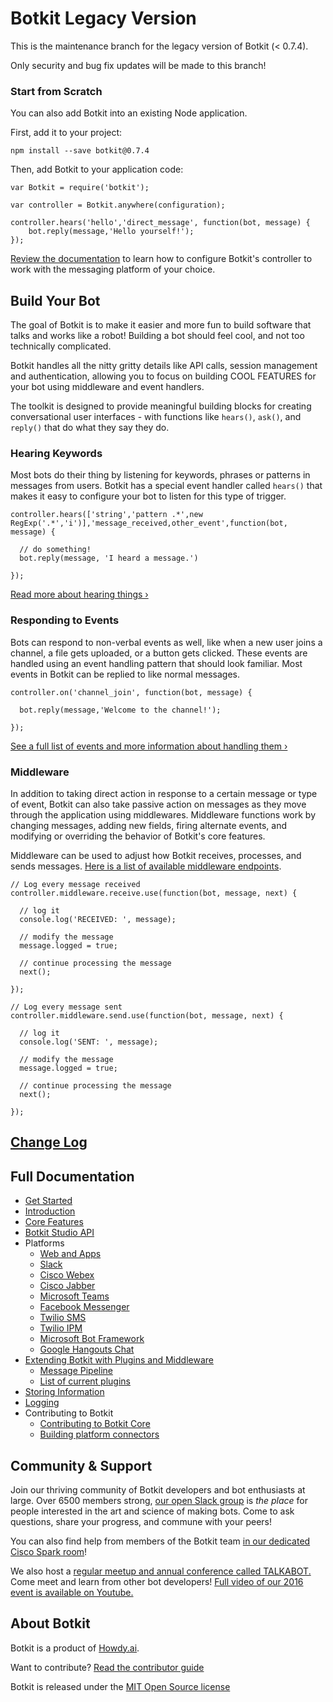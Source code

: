 # Botkit Legacy Version

This is the maintenance branch for the legacy version of Botkit (< 0.7.4).

Only security and bug fix updates will be made to this branch!

### **Start from Scratch**

You can also add Botkit into an existing Node application.

First, add it to your project:

```
npm install --save botkit@0.7.4
```

Then, add Botkit to your application code:

```
var Botkit = require('botkit');

var controller = Botkit.anywhere(configuration);

controller.hears('hello','direct_message', function(bot, message) {
    bot.reply(message,'Hello yourself!');
});
```

[Review the documentation](https://botkit.ai/docs/v0) to learn how to configure Botkit's controller to work with the messaging platform of your choice.

## Build Your Bot

The goal of Botkit is to make it easier and more fun to build software that talks and works like a robot! Building a bot should feel cool, and not too technically complicated.

Botkit handles all the nitty gritty details like
API calls, session management and authentication,
allowing you to focus on building COOL FEATURES for your
bot using middleware and event handlers.

The toolkit is designed to provide meaningful building blocks for creating conversational user interfaces - with functions like `hears()`, `ask()`, and `reply()` that do what they say they do.

### Hearing Keywords

Most bots do their thing by listening for keywords, phrases or patterns in messages from users. Botkit has a special event handler called `hears()` that makes it easy to configure your bot to listen for this type of trigger.

```
controller.hears(['string','pattern .*',new RegExp('.*','i')],'message_received,other_event',function(bot, message) {

  // do something!
  bot.reply(message, 'I heard a message.')

});
```

[Read more about hearing things &rsaquo;](https://botkit.ai/docs/v0/core.html#matching-patterns-and-keywords-with-hears)

### Responding to Events

Bots can respond to non-verbal events as well, like when a new user joins a channel, a file gets uploaded, or a button gets clicked. These events are handled using an event handling pattern that should look familiar. Most events in Botkit can be replied to like normal messages.

```
controller.on('channel_join', function(bot, message) {

  bot.reply(message,'Welcome to the channel!');

});
```

[See a full list of events and more information about handling them &rsaquo;](https://botkit.ai/docs/v0/core.html#receiving-messages-and-events)

### Middleware

In addition to taking direct action in response to a certain message or type of event, Botkit can also take passive action on messages as they move through the application using middlewares. Middleware functions work by changing messages, adding new fields, firing alternate events, and modifying or overriding the behavior of Botkit's core features.

Middleware can be used to adjust how Botkit receives, processes, and sends messages. [Here is a list of available middleware endpoints](https://botkit.ai/docs/readme-pipeline.html).

```
// Log every message received
controller.middleware.receive.use(function(bot, message, next) {

  // log it
  console.log('RECEIVED: ', message);

  // modify the message
  message.logged = true;

  // continue processing the message
  next();

});

// Log every message sent
controller.middleware.send.use(function(bot, message, next) {

  // log it
  console.log('SENT: ', message);

  // modify the message
  message.logged = true;

  // continue processing the message
  next();

});
```
## [Change Log](https://github.com/howdyai/botkit/blob/master/changelog.md)

## Full Documentation

* [Get Started](https://botkit.ai/getstarted.html)
* [Introduction](https://botkit.ai/docs/v0)
* [Core Features](https://botkit.ai/docs/v0/core.html)
* [Botkit Studio API](https://botkit.ai/docs/v0/readme-studio.html)
* Platforms
  * [Web and Apps](https://botkit.ai/docs/v0/readme-web.html)
  * [Slack](https://botkit.ai/docs/v0/readme-slack.html)
  * [Cisco Webex](https://botkit.ai/docs/v0/readme-webex.html)
  * [Cisco Jabber](https://botkit.ai/docs/v0/readme-ciscojabber.html)
  * [Microsoft Teams](https://botkit.ai/docs/v0/readme-teams.html)
  * [Facebook Messenger](https://botkit.ai/docs/v0/readme-facebook.html)
  * [Twilio SMS](https://botkit.ai/docs/v0/readme-twiliosms.html)
  * [Twilio IPM](https://botkit.ai/docs/v0/readme-twilioipm.html)
  * [Microsoft Bot Framework](https://botkit.ai/docs/v0/readme-botframework.html)
  * [Google Hangouts Chat](https://botkit.ai/docs/v0/readme-google-hangouts.html)
* [Extending Botkit with Plugins and Middleware](https://botkit.ai/docs/v0/middleware.html)
  * [Message Pipeline](https://botkit.ai/docs/v0/readme-pipeline.html)
  * [List of current plugins](https://botkit.ai/docs/v0/readme-middlewares.html)
* [Storing Information](https://botkit.ai/docs/v0/storage.html)
* [Logging](https://botkit.ai/docs/v0/logging.html)
* Contributing to Botkit
  * [Contributing to Botkit Core](CONTRIBUTING.md)
  * [Building platform connectors](https://botkit.ai/docs/howto/build_connector.html)

## Community & Support

Join our thriving community of Botkit developers and bot enthusiasts at large.
Over 6500 members strong, [our open Slack group](https://community.botkit.ai) is
_the place_ for people interested in the art and science of making bots.
Come to ask questions, share your progress, and commune with your peers!

You can also find help from members of the Botkit team [in our dedicated Cisco Spark room](https://eurl.io/#SyNZuomKx)!

We also host a [regular meetup and annual conference called TALKABOT.](https://talkabot.ai)
Come meet and learn from other bot developers! [Full video of our 2016 event is available on Youtube.](https://www.youtube.com/playlist?list=PLD3JNfKLDs7WsEHSal2cfwG0Fex7A6aok)

## About Botkit

Botkit is a product of [Howdy.ai](https://howdy.ai).

Want to contribute? [Read the contributor guide](CONTRIBUTING.md)

Botkit is released under the [MIT Open Source license](LICENSE.md)
